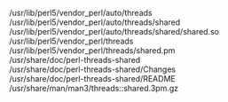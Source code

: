/usr/lib/perl5/vendor\_perl/auto/threads  
/usr/lib/perl5/vendor\_perl/auto/threads/shared  
/usr/lib/perl5/vendor\_perl/auto/threads/shared/shared.so  
/usr/lib/perl5/vendor\_perl/threads  
/usr/lib/perl5/vendor\_perl/threads/shared.pm  
/usr/share/doc/perl-threads-shared  
/usr/share/doc/perl-threads-shared/Changes  
/usr/share/doc/perl-threads-shared/README  
/usr/share/man/man3/threads::shared.3pm.gz  
